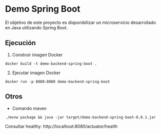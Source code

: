 # Demo Spring Boot

El objetivo de este proyecto es disponibilizar un microservicio desarrollado en Java utilizando Spring Boot.

## Ejecución 

1. Construir imagen Docker

```
docker build -t demo-backend-spring-boot .
```

2. Ejecutar imagen Docker 

```
docker run -p 8080:8080 demo-backend-spring-boot
```


## Otros

* Comando maven 

```
./mvnw package && java -jar target/demo-backend-spring-boot-0.0.1.jar
```

Consultar healthy: http://localhost:8080/actuator/health

